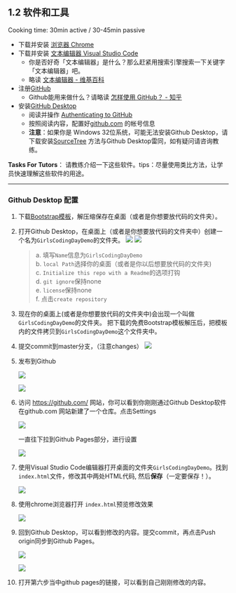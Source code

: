 ## 1.2 软件和工具

Cooking time: 30min active / 30-45min passive

- 下载并安装 [浏览器 Chrome](http://cn.bing.com/search?q=chrome)
- 下载并安装 [文本编辑器 Visual Studio Code](https://code.visualstudio.com/)
  - 你是否好奇「文本编辑器」是什么？那么赶紧用搜索引擎搜索一下关键字「文本编辑器」吧。
  - 略读 [文本编辑器 - 维基百科](https://zh.wikipedia.org/wiki/%E6%96%87%E6%9C%AC%E7%BC%96%E8%BE%91%E5%99%A8)
- 注册[GitHub](https://github.com/)
  - Github能用来做什么？请略读 [怎样使用 GitHub？ - 知乎](https://www.zhihu.com/question/20070065)
- 安装[GitHub Desktop](https://desktop.github.com/)
  - 阅读并操作 [Authenticating to GitHub](https://help.github.com/desktop/guides/getting-started-with-github-desktop/authenticating-to-github/)
  - 按照阅读内容，配置好[github.com](http://github.com) 的帐号信息
  - **注意**：如果你是 Windows 32位系统，可能无法安装Github Desktop，请下载安装[SourceTree](https://www.sourcetreeapp.com/) 方法与Github Desktop雷同，如有疑问请咨询教练。

**Tasks For Tutors**：
请教练介绍一下这些软件。tips：尽量使用类比方法，让学员快速理解这些软件的用途。

------

### Github Desktop 配置

1.  下载[Bootstrap模板](http://wy.codingirlsclub.com/startbootstrap-clean-blog-gh-pages.zip)，解压缩保存在桌面（或者是你想要放代码的文件夹）。

2. 打开Github Desktop，在桌面上（或者是你想要放代码的文件夹中）创建一个名为`GirlsCodingDayDemo`的文件夹。
   ![](http://wy.codingirlsclub.com/blog/2017-07-20-githubDesktopCreateNewRepo.png)
   ![](http://wy.codingirlsclub.com/blog/2017-07-20-gitDesktopNewRepoInfo.png)

    > a. 填写`Name`信息为`GirlsCodingDayDemo`  
    > b. `local Path`选择你的桌面（或者是你以后想要放代码的文件夹)  
    > c. `Initialize this repo with a Readme`的选项打钩  
    > d. `git ignore`保持none  
    > e. `license`保持none  
    > f. 点击`create repository`  
3. 现在你的桌面上(或者是你想要放代码的文件夹中)会出现一个叫做`GirlsCodingDayDemo`的文件夹。
   把下载的免费Bootstrap模板解压后，把模板内的文件拷贝到`GirlsCodingDayDemo`这个文件夹中。
4. 提交commit到master分支，（注意changes）
   ![](http://wy.codingirlsclub.com/blog/2017-05-26-064013.jpg)
5. 发布到Github

   ![](http://wy.codingirlsclub.com/blog/2017-05-26-063511.jpg)

   

   ![](http://wy.codingirlsclub.com/blog/2017-05-26-064818.jpg)

6. 访问 https://github.com/ 网站，你可以看到你刚刚通过Github Desktop软件在github.com 网站新建了一个仓库。点击Settings

   ![](http://wy.codingirlsclub.com/blog/2017-05-26-064950.jpg)

   

   一直往下拉到Github Pages部分，进行设置

   ![](http://wy.codingirlsclub.com/blog/2017-05-26-065152.jpg)

7. 使用Visual Studio Code编辑器打开桌面的文件夹`GirlsCodingDayDemo`。找到`index.html`文件，修改其中两处HTML代码, 然后**保存**（一定要保存！）。

   ![](http://wy.codingirlsclub.com/blog/2017-05-26-065430.jpg)

8. 使用chrome浏览器打开 `index.html`预览修改效果

   ![](http://wy.codingirlsclub.com/blog/2017-05-26-071652.jpg)

9. 回到Github Desktop，可以看到修改的内容。提交commit，再点击Push origin同步到Github Pages。

   ![](http://wy.codingirlsclub.com/blog/2017-05-26-070446.jpg)

   ![](http://wy.codingirlsclub.com/blog/2017-05-26-070754.jpg)

10. 打开第六步当中github pages的链接，可以看到自己刚刚修改的内容。
